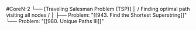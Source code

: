 #CoreN-2
└── [Traveling Salesman Problem (TSP)]
    │   / Finding optimal path visiting all nodes /
    │
    ├── Problem: "[[943. Find the Shortest Superstring]]"
    └── Problem: "[[980. Unique Paths III]]"